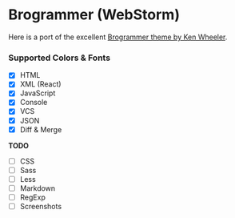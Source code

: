 # Brogrammer (WebStorm)

Here is a port of the excellent [Brogrammer theme by Ken Wheeler](https://github.com/kenwheeler/brogrammer-theme).
 
### Supported Colors & Fonts

- [x] HTML
- [x] XML (React)
- [x] JavaScript
- [x] Console
- [x] VCS
- [x] JSON
- [x] Diff & Merge

**TODO**

- [ ] CSS
- [ ] Sass
- [ ] Less
- [ ] Markdown
- [ ] RegExp
- [ ] Screenshots